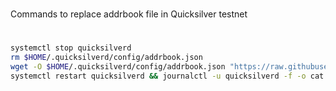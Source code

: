#
Commands to replace addrbook file in Quicksilver testnet
# 

```sh
systemctl stop quicksilverd
rm $HOME/.quicksilverd/config/addrbook.json
wget -O $HOME/.quicksilverd/config/addrbook.json "https://raw.githubusercontent.com/Firstcomes/Cosmos-manuals/main/Quicksilver/addrbook.json"
systemctl restart quicksilverd && journalctl -u quicksilverd -f -o cat
```
 
